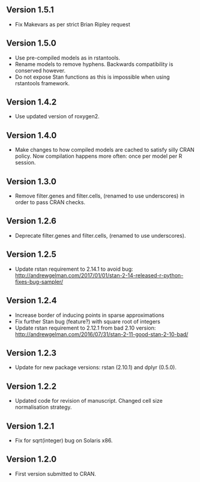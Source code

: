 ## Version 1.5.1
- Fix Makevars as per strict Brian Ripley request

## Version 1.5.0
- Use pre-compiled models as in rstantools.
- Rename models to remove hyphens. Backwards compatibility is conserved however.
- Do not expose Stan functions as this is impossible when using rstantools framework.

## Version 1.4.2
- Use updated version of roxygen2.

## Version 1.4.0
- Make changes to how compiled models are cached to satisfy silly CRAN policy. Now compilation happens more often:
  once per model per R session.

## Version 1.3.0
- Remove filter.genes and filter.cells, (renamed to use underscores) in order to pass CRAN checks.

## Version 1.2.6
- Deprecate filter.genes and filter.cells, (renamed to use underscores).

## Version 1.2.5
- Update rstan requirement to 2.14.1 to avoid bug: http://andrewgelman.com/2017/01/01/stan-2-14-released-r-python-fixes-bug-sampler/

## Version 1.2.4
- Increase border of inducing points in sparse approximations
- Fix further Stan bug (feature?) with square root of integers
- Update rstan requirement to 2.12.1 from bad 2.10 version: http://andrewgelman.com/2016/07/31/stan-2-11-good-stan-2-10-bad/

## Version 1.2.3
- Update for new package versions: rstan (2.10.1) and dplyr (0.5.0).

## Version 1.2.2
- Updated code for revision of manuscript. Changed cell size normalisation
  strategy.

## Version 1.2.1
- Fix for sqrt(integer) bug on Solaris x86.

## Version 1.2.0
- First version submitted to CRAN.
